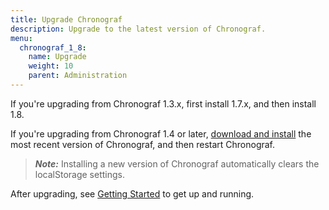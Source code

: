 ```yaml
---
title: Upgrade Chronograf
description: Upgrade to the latest version of Chronograf.
menu:
  chronograf_1_8:
    name: Upgrade
    weight: 10
    parent: Administration
---
```


If you're upgrading from Chronograf 1.3.x, first install 1.7.x, and then install 1.8.

If you're upgrading from Chronograf 1.4 or later, [download and install](https://portal.influxdata.com/downloads) the most recent version of Chronograf, and then restart Chronograf.

> ***Note:*** Installing a new version of Chronograf automatically clears the localStorage settings.

After upgrading, see [Getting Started](/chronograf/latest/introduction/getting-started/) to get up and running.

